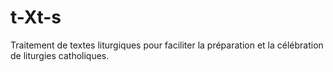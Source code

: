 # t-Xt-s
Traitement de textes liturgiques pour faciliter la préparation et la célébration de liturgies catholiques.
